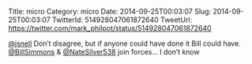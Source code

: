 Title: micro
Category: micro
Date: 2014-09-25T00:03:07
Slug: 2014-09-25T00:03:07
TwitterId: 514928047061872640
TweetUrl: https://twitter.com/mark_philpot/status/514928047061872640

[@jsnell](https://twitter.com/jsnell) Don’t disagree, but if anyone could have done it Bill could have.  [@BillSimmons](https://twitter.com/BillSimmons) &amp; [@NateSilver538](https://twitter.com/NateSilver538) join forces… I don’t know